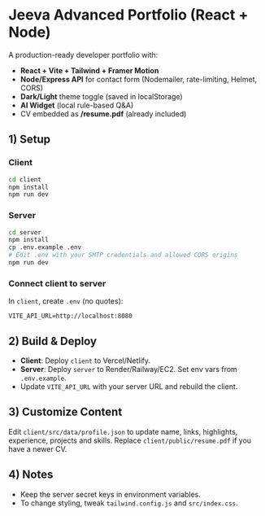 # Jeeva Advanced Portfolio (React + Node)

A production-ready developer portfolio with:
- **React + Vite + Tailwind + Framer Motion**
- **Node/Express API** for contact form (Nodemailer, rate-limiting, Helmet, CORS)
- **Dark/Light** theme toggle (saved in localStorage)
- **AI Widget** (local rule-based Q&A)
- CV embedded as **/resume.pdf** (already included)

## 1) Setup

### Client
```bash
cd client
npm install
npm run dev
```

### Server
```bash
cd server
npm install
cp .env.example .env
# Edit .env with your SMTP credentials and allowed CORS origins
npm run dev
```

### Connect client to server
In `client`, create `.env` (no quotes):
```
VITE_API_URL=http://localhost:8080
```

## 2) Build & Deploy
- **Client**: Deploy `client` to Vercel/Netlify.
- **Server**: Deploy `server` to Render/Railway/EC2. Set env vars from `.env.example`.
- Update `VITE_API_URL` with your server URL and rebuild the client.

## 3) Customize Content
Edit `client/src/data/profile.json` to update name, links, highlights, experience, projects and skills.
Replace `client/public/resume.pdf` if you have a newer CV.

## 4) Notes
- Keep the server secret keys in environment variables.
- To change styling, tweak `tailwind.config.js` and `src/index.css`.
